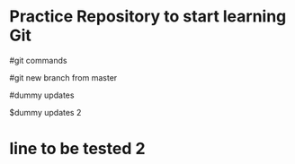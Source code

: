 # Practice Repository to start learning Git

#git commands

#git new branch from master

#dummy updates

$dummy updates 2

# line to be tested 2

